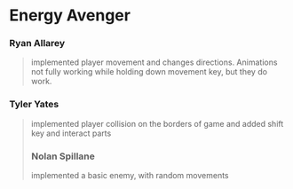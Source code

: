# Energy Avenger
### Ryan Allarey
> implemented player movement and changes directions. Animations not fully working while holding down movement key, but they do work.
### Tyler Yates
> implemented player collision on the borders of game and added shift key and interact parts
>### Nolan Spillane
> implemented a basic enemy, with random movements
